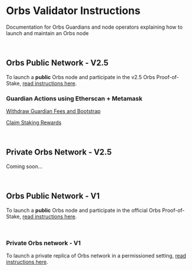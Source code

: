 # Orbs Validator Instructions

Documentation for Orbs Guardians and node operators explaining how to launch and maintain an Orbs node

&nbsp;

## Orbs Public Network - V2.5

To launch a **public** Orbs node and participate in the v2.5 Orbs Proof-of-Stake, [read instructions here](public/orbs-public-blockchain.md).

### Guardian Actions using Etherscan + Metamask

[Withdraw Guardian Fees and Bootstrap](./public/withdraw_fees_bootstrap.md)

[Claim Staking Rewards](./public/claim_staking_rweards.md)

&nbsp;

## Private Orbs Network - V2.5

Coming soon...

&nbsp;

## Orbs Public Network - V1

To launch a **public** Orbs node and participate in the official Orbs Proof-of-Stake, [read instructions here](public/orbs-public-blockchain-v1.md).

&nbsp;

### Private Orbs network - V1

To launch a private replica of Orbs network in a permissioned setting, [read instructions here](private/orbs-private-blockchain-v1.md).
